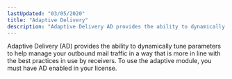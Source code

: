 ```yaml
---
lastUpdated: "03/05/2020"
title: "Adaptive Delivery"
description: "Adaptive Delivery AD provides the ability to dynamically tune parameters to help manage your outbound mail traffic in a way that is more in line with the best practices in use by receivers To use the adaptive module you must have AD enabled in your license..."
---
```


Adaptive Delivery (AD) provides the ability to dynamically tune parameters to help manage your outbound mail traffic in a way that is more in line with the best practices in use by receivers. To use the adaptive module, you must have AD enabled in your license.